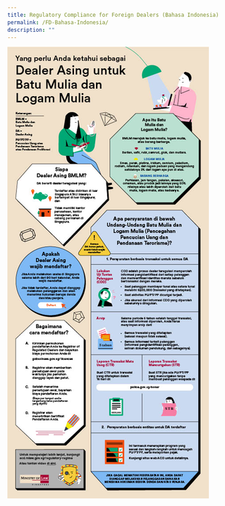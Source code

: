 ```yaml
---
title: Regulatory Compliance for Foreign Dealers (Bahasa Indonesia)
permalink: /FD-Bahasa-Indonesia/
description: ""
---
```

<a href="/files/FD-Bahasa-Indonesia.pdf" target="_blank"><img src="/images/FD-Bahasa_Indonesia.jpg"></a>